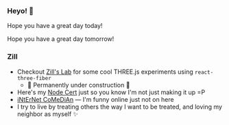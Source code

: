 ### Heyo! 👋

Hope you have a great day today!

Hope you have a great day tomorrow!

### Zill
- Checkout [Zill's Lab](https://wswoodruff.github.io/zills-lab-site) for some cool THREE.js experiments using `react-three-fiber`
  - 🚧 Permanently under construction 🚧
- Here's my [Node Cert](https://www.credly.com/badges/dc107cd5-6665-4e41-9cf0-406a25a9813c) just so you know I'm not just making it up =P
- [iNtErNet CoMeDiAn](https://www.shlinkedin.com/sh/pancakedev) — I'm funny online just not on here
- I try to live by treating others the way I want to be treated, and loving my neighbor as myself :sparkles:
